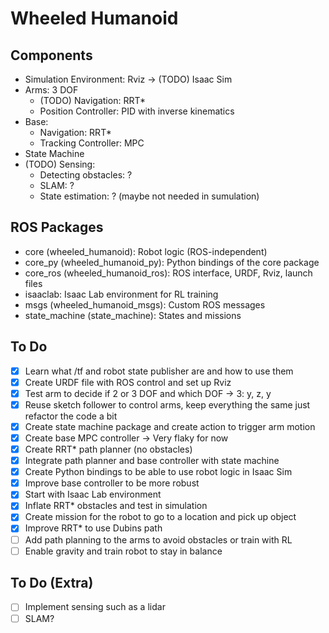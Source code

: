 # Wheeled Humanoid

## Components

- Simulation Environment: Rviz -> (TODO) Isaac Sim
- Arms: 3 DOF
  - (TODO) Navigation: RRT*
  - Position Controller: PID with inverse kinematics
- Base:
  - Navigation: RRT*
  - Tracking Controller: MPC
- State Machine
- (TODO) Sensing:
  - Detecting obstacles: ?
  - SLAM: ?
  - State estimation: ? (maybe not needed in sumulation)

## ROS Packages

- core (wheeled_humanoid): Robot logic (ROS-independent)
- core_py (wheeled_humanoid_py): Python bindings of the core package
- core_ros (wheeled_humanoid_ros): ROS interface, URDF, Rviz, launch files
- isaaclab: Isaac Lab environment for RL training
- msgs (wheeled_humanoid_msgs): Custom ROS messages
- state_machine (state_machine): States and missions


## To Do

- [x] Learn what /tf and robot state publisher are and how to use them
- [x] Create URDF file with ROS control and set up Rviz
- [x] Test arm to decide if 2 or 3 DOF and which DOF -> 3: y, z, y
- [x] Reuse sketch follower to control arms, keep everything the same just refactor the code a bit
- [x] Create state machine package and create action to trigger arm motion
- [x] Create base MPC controller -> Very flaky for now
- [x] Create RRT* path planner (no obstacles)
- [x] Integrate path planner and base controller with state machine
- [x] Create Python bindings to be able to use robot logic in Isaac Sim
- [x] Improve base controller to be more robust
- [x] Start with Isaac Lab environment
- [x] Inflate RRT* obstacles and test in simulation
- [x] Create mission for the robot to go to a location and pick up object
- [x] Improve RRT* to use Dubins path
- [ ] Add path planning to the arms to avoid obstacles or train with RL
- [ ] Enable gravity and train robot to stay in balance

## To Do (Extra)

- [ ] Implement sensing such as a lidar
- [ ] SLAM?